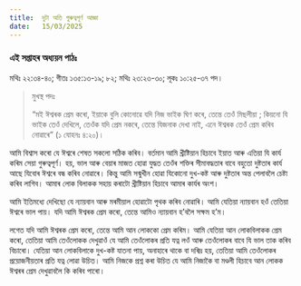 ```yaml
---
title:  দুটা অতি গুৰুত্বপূৰ্ণ আজ্ঞা
date:   15/03/2025
---
```


### এই সপ্তাহৰ অধ্যয়ন পাঠঃ

মথিঃ ২২:৩৪-৪০; গীতঃ ১৩৫:১৩-১৯; ৮২; মথিঃ ২৩:২৩-৩০; লূকঃ ১০:২৫-৩৭ পদ।

> <p>মুখস্থ পদঃ</p>
> “মই ঈশ্বৰক প্ৰেম কৰো, ইয়াকে বুলি কোনোৱে যদি নিজ ভাইক ঘিণ কৰে, তেন্তে তেওঁ মিছলীয়া ; কিয়নো যি ভাইক তেওঁ দেখিলে, তেওঁক যদি প্ৰেম নকৰে, তেন্তে যিজনাক দেখা নাই, এনে ঈশ্বৰক তেওঁ প্ৰেম কৰিব নোৱাৰে” (১ যোহনঃ ৪:২০)।

আমি বিশ্বাস কৰো যে ঈশ্বৰে শেষত সকলো সঠিক কৰিব। বৰ্তমান আমি খ্ৰীষ্টিয়ান হিচাবে ইয়াত আৰু এতিয়া যি কাৰ্য কৰিম সেয়া গুৰুত্বপূৰ্ণ। হয়, ভাল আৰু বেয়াৰ মাজত হোৱা যুদ্ধত তেওঁৰ শক্তিৰ সীমাবদ্ধতাৰ বাবে বহুতো দুষ্টতাৰ কাৰ্য আছে যিবোৰ ঈশ্বৰে বন্ধ কৰিব নোৱাৰে। কিন্তু আমি সন্মুখীন হোৱা যিকোনো দুখ-কষ্ট আৰু দুষ্টতাৰ অন্ত পেলাবলৈ চেষ্টা কৰিব লাগিব। আমাৰ লোক বিলাকক সহায় কৰাটো খ্ৰীষ্টিয়ান হিচাবে আমাৰ কাৰ্যৰ অংশ।

আমি ইতিমধ্যে দেখিছো যে ন্যায়বান আৰু মৰমীয়াল হোৱাটো পৃথক কৰিব নোৱাৰি। আমি যেতিয়া ন্যায়বান হওঁ তেতিয়া ঈশ্বৰে ভাল পায়। যদি আমি ঈশ্বৰক প্ৰেম কৰো, তেন্তে আমিও ন্যায়বান হ’বলৈ সক্ষম হ’ম।

লগেত যদি আমি ঈশ্বৰক প্ৰেম কৰো, তেন্তে আমি আন লোককো প্ৰেম কৰিম। আমি যেতিয়া আন লোকবিলাকক প্ৰেম কৰো, তেতিয়া আমি তেওঁলোকক দেখুৱাওঁ যে আমি তেওঁলোকৰ প্ৰতি যত্ন লওঁ আৰু তেওঁলোকৰ বাবে যি ভাল তাক কৰিব বিচাৰো। যেতিয়া আন লোকবিলাকে দুখ-কষ্ট যাতনা পায়, অনাহাৰে থাকে বা দৰিদ্ৰ হয়, তেতিয়া আমি তেওঁলোকৰ প্ৰয়োজনীয়তাৰ প্ৰতি যত্ন লোৱা উচিত। আমি নিজকে প্ৰশ্ন কৰা উচিত যে আমি নিজাকৈ বা মণ্ডলী হিচাবে আন লোকক ঈশ্বৰৰ প্ৰেম দেখুৱাবলৈ কি কৰিব পাৰো।